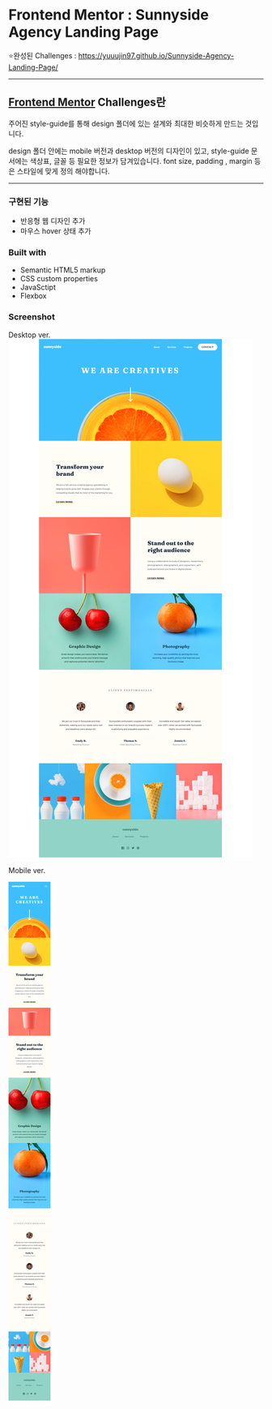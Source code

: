 # Frontend Mentor : Sunnyside Agency Landing Page

⭐완성된 Challenges : https://yuuujin97.github.io/Sunnyside-Agency-Landing-Page/

---

## [Frontend Mentor](https://www.frontendmentor.io) Challenges란

주어진 style-guide를 통해 design 폴더에 있는 설계와 최대한 비슷하게 만드는 것입니다.

design 폴더 안에는 mobile 버전과 desktop 버전의 디자인이 있고,
style-guide 문서에는 색상표, 글꼴 등 필요한 정보가 담겨있습니다.
font size, padding , margin 등은 스타일에 맞게 정의 해야합니다.

---

### 구현된 기능

- 반응형 웹 디자인 추가
- 마우스 hover 상태 추가

### Built with

- Semantic HTML5 markup
- CSS custom properties
- JavaSctipt
- Flexbox

### Screenshot

Desktop ver.
![Design preview for the Sunnyside Agency Landing Page coding challenge](./screenshot/desktop.png)

Mobile ver.

![Design preview for the Sunnyside Agency Landing Page coding challenge](./screenshot/mobile.png)
